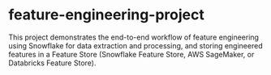 # feature-engineering-project
This project demonstrates the end-to-end workflow of feature engineering using Snowflake for data extraction and processing, and storing engineered features in a Feature Store (Snowflake Feature Store, AWS SageMaker, or Databricks Feature Store).
